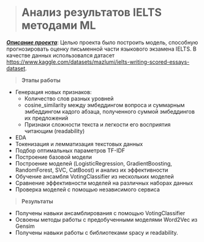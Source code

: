 ># Анализ результатов IELTS методами ML

<u>***Описание проекта***</u>: Целью проекта было построить модель, способную прогнозировать оценку письменной части языкового экзамена IELTS. В качестве данных использовался датасет https://www.kaggle.com/datasets/mazlumi/ielts-writing-scored-essays-dataset.

>**Этапы работы**
+ Генерация новых признаков:
  - Количество слов разных уровней
  - cosine_similarity между эмбеддингом вопроса и суммарным эмбеддингом кадого абзаца, полученного   суммой эмбеддингов их предложений
  - Признаки сложности текста и легкости его восприятия читающим (readability)
+ EDA
+ Токенизация и лемматизация текстовых данных
+ Подбор оптимальных параметров TF-IDF
+ Построение базовой модели
+ Построение моделей (LogisticRegression, GradientBoosting, RandomForest, SVC, CatBoost) и анализ их эффективности
+ Обучение ансамбля VotingClassifier из нескольких моделей
+ Сравнение эффективности моделей на различных наборах данных
+ Проверка моделей с помощью независимого сервиса

>**Результаты**
+ Получены навыки ансамблирования с помощью VotingClassifier
+ Освоены методы работы с предобученными моделями Word2Vec из Gensim
+ Получены навыки работы с библиотеками spacy и readability.
